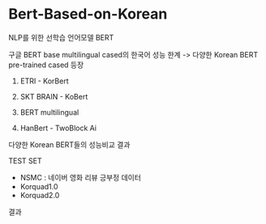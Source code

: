 # Bert-Based-on-Korean

NLP를 위한 선학습 언어모델 BERT

구글 BERT base multilingual cased의 한국어 성능 한계 -> 다양한 Korean BERT pre-trained cased 등장

1. ETRI - KorBert

2. SKT BRAIN - KoBert

3. BERT multilingual

4. HanBert - TwoBlock Ai

다양한 Korean BERT들의 성능비교 결과

TEST SET
- NSMC : 네이버 영화 리뷰 긍부정 데이터 
- Korquad1.0
- Korquad2.0

결과 
